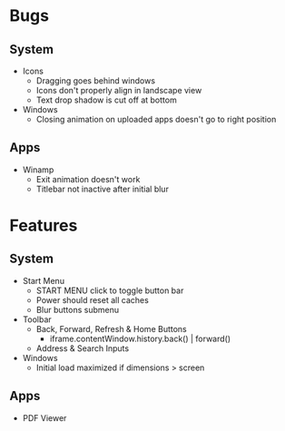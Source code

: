# Bugs

## System

- Icons
  - Dragging goes behind windows
  - Icons don't properly align in landscape view
  - Text drop shadow is cut off at bottom
- Windows
  - Closing animation on uploaded apps doesn't go to right position

## Apps

- Winamp
  - Exit animation doesn't work
  - Titlebar not inactive after initial blur

# Features

## System

- Start Menu
  - START MENU click to toggle button bar
  - Power should reset all caches
  - Blur buttons submenu
- Toolbar
  - Back, Forward, Refresh & Home Buttons
    - iframe.contentWindow.history.back() | forward()
  - Address & Search Inputs
- Windows
  - Initial load maximized if dimensions > screen

## Apps

- PDF Viewer
